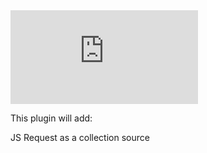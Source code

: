 <iframe src="https://www.youtube-nocookie.com/embed/76CMCIW-wGk" title="YouTube video player" frameborder="0" allow="accelerometer; autoplay; clipboard-write; encrypted-media; gyroscope; picture-in-picture" allowfullscreen></iframe>

This plugin will add:

JS Request as a collection source
